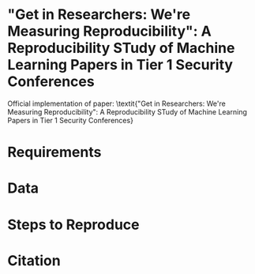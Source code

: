 # "Get in Researchers: We're Measuring Reproducibility": A Reproducibility STudy of Machine Learning Papers in Tier 1 Security Conferences
Official implementation of paper: \textit{"Get in Researchers: We're Measuring Reproducibility": A Reproducibility STudy of Machine Learning Papers in Tier 1 Security Conferences}
# Requirements

# Data

# Steps to Reproduce

# Citation

